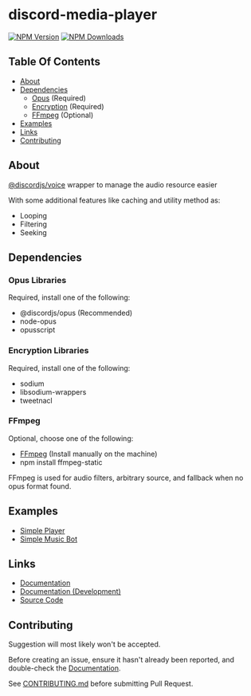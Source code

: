 # discord-media-player

[![NPM Version](https://img.shields.io/npm/v/discord-media-player.svg?maxAge=3600)](https://www.npmjs.com/package/discord-media-player)
[![NPM Downloads](https://img.shields.io/npm/dt/discord-media-player.svg?maxAge=3600)](https://www.npmjs.com/package/discord-media-player)

## Table Of Contents
- [About](#about)
- [Dependencies](#dependencies)
  - [Opus](#opus-libraries) (Required)
  - [Encryption](#encryption-libraries) (Required)
  - [FFmpeg](#ffmpeg) (Optional)
- [Examples](#examples)
- [Links](#links)
- [Contributing](#contributing)

## About
[@discordjs/voice](https://npmjs.com/package/@discordjs/voice) wrapper to manage the audio resource easier

With some additional features like caching
and utility method as:
- Looping
- Filtering
- Seeking

## Dependencies
### Opus Libraries
Required, install one of the following:
- @discordjs/opus (Recommended)
- node-opus
- opusscript

### Encryption Libraries
Required, install one of the following:
- sodium
- libsodium-wrappers
- tweetnacl

### FFmpeg
Optional, choose one of the following:
- [FFmpeg](https://www.ffmpeg.org/download.html) (Install manually on the machine)
- npm install ffmpeg-static

FFmpeg is used for audio filters, arbitrary source, and fallback when no opus format found.

## Examples
- [Simple Player](https://github.com/XzFirzal/discord-media-player/blob/main/examples/simple_player.js)
- [Simple Music Bot](https://github.com/XzFirzal/discord-media-player/blob/main/examples/simple_music_bot.js)

## Links
- [Documentation](https://XzFirzal.github.io/discord-media-player/stable/index.html)
- [Documentation (Development)](https://XzFirzal.github.io/discord-media-player/index.html)
- [Source Code](https://github.com/XzFirzal/discord-media-player)

## Contributing
Suggestion will most likely won't be accepted.

Before creating an issue, ensure it hasn't already been reported, and double-check the [Documentation](#https://XzFirzal.github.io/discord-media-player/stable/index.html).

See [CONTRIBUTING.md](https://github.com/XzFirzal/discord-media-player/blob/main/.github/CONTRIBUTING.md) before submitting Pull Request.